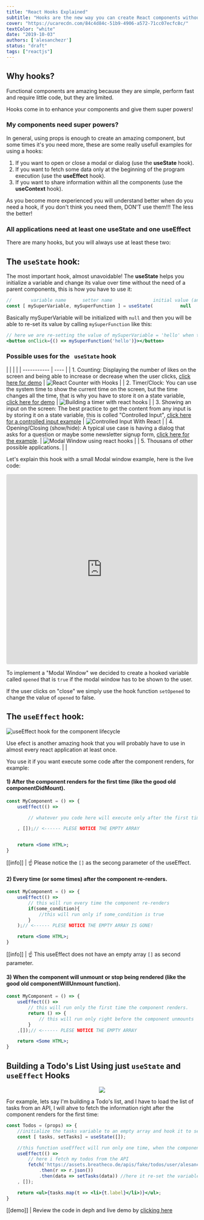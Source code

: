```yaml
---
title: "React Hooks Explained"
subtitle: "Hooks are the new way you can create React components without having to use Classes"
cover: "https://ucarecdn.com/84c4d84c-51b9-4906-a572-71cc07ecfc8c/"
textColor: "white"
date: "2019-10-03"
authors: ['alesanchezr']
status: "draft"
tags: ["reactjs"]
---
```


## Why hooks?

Functional components are amazing because they are simple, perform fast and require little code, but they are limited.

Hooks come in to enhance your components and give them super powers!

### My components need super powers?

In general, using props is enough to create an amazing component, but some times it's you need more, these are some really usefull examples for using a hooks:

1. If you want to open or close a modal or dialog (use the **useState** hook).
2. If you want to fetch some data only at the beginning of the program execution (use the **useEffect** hook).
3. If you want to share information within all the components (use the **useContext** hook).

As you become more experienced you will understand better when do you need a hook, if you don't think you need them, DON'T use them!!! The less the better!

### All applications need at least one <strong>useState</strong> and one <strong>useEffect</strong>

There are many hooks, but you will always use at least these two:

## The `useState` hook:

The most important hook, almost unavoidable! The <strong>useState</strong> helps you initialize a variable and change its value over time without the need of a parent components, this is how you have to use it:
```jsx
//       variable name      setter name               initial value (any value)
const [ mySuperVariable, mySuperFunction ] = useState(          null        );
```

Basically mySuperVariable will be initialized with `null` and then you will be able to re-set its value by calling `mySuperFunction` like this:

```jsx
// here we are re-setting the value of mySuperVariable = 'hello' when the use clicks on a button
<button onClick={() => mySuperFunction('hello')}></button>
```

### Possible uses for </strong>the ` useState` hook</strong>

|  |  |  |
| ----------- | ---- |
| 1. Counting: Displaying the number of likes on the screen and being able to increase or decrease when the user clicks, [click here for demo](https://codesandbox.io/s/wild-pond-soxu8?fontsize=14) | ![React Counter with Hooks](https://ucarecdn.com/af747595-cf02-42ca-a6bf-00c0c512ef40/reactcounterhooks.gif) |
| 2. Timer/Clock: You can use the system time to show the current time on the screen, but the time changes all the time, that is why you have to store it on a state variable, [click here for demo](https://codesandbox.io/s/hungry-paper-kkh7g?fontsize=14) | ![Building a timer with react hooks](https://ucarecdn.com/763d40a2-d4ea-4cf5-a2cd-dc777f71efcb/timerreacthooks.gif) |
| 3. Showing an input on the screen: The best practice to get the content from any input is by storing it on a state variable, this is colled "Controlled Input", [click here for a controlled input example](https://codesandbox.io/s/brave-albattani-irhy7?fontsize=14) | ![Controlled Input With React](https://ucarecdn.com/d1347307-d440-464f-a793-7a457e9903ad/controlledinputreact.gif) |
| 4. Opening/Closing (show/hide): A typical use case is having a dialog that asks for a question or maybe some newsletter signup form, [click here for the example](https://codesandbox.io/s/modal-window-component-with-hooks-vb6de?fontsize=14). | ![Modal Window using react hooks](https://ucarecdn.com/03d2c2c4-f510-4088-9bb0-1665dbfe8a68/modalwindowhooks.gif) |
| 5. Thousans of other possible applications. | |

Let's explain this hook with a small Modal window example, here is the live code:

<iframe src="https://codesandbox.io/embed/goofy-sutherland-vb6de?fontsize=14" title="Modal with hooks" allow="geolocation; microphone; camera; midi; vr; accelerometer; gyroscope; payment; ambient-light-sensor; encrypted-media; usb" style="width:100%; height:500px; border:0; border-radius: 4px; overflow:hidden;" sandbox="allow-modals allow-forms allow-popups allow-scripts allow-same-origin"></iframe>

To implement a "Modal Window" we decided to create a hooked variable called `opened` that is `true` if the modal window has to be shown to the user.

If the user clicks on "close" we simply use the hook function `setOpened` to change the value of `opened` to false.

## The `useEffect` hook:

![useEffect hook for the component lifecycle](https://ucarecdn.com/945ae0a2-2495-4955-9e9a-46fdd3efc682/componentlifecyclehooks.png)

Use efect is another amazing hook that you will probably have to use in almost every react application at least once.

You use it if you want execute some code after the component renders, for example:

#### 1) After the component renders for the first time (like the good old componentDidMount).
```jsx
const MyComponent = () => {
    useEffect(() =>

        // whatever you code here will execute only after the first time the component renders

    , []);// <------ PLESE NOTICE THE EMPTY ARRAY


    return <Some HTML>;
}
```
[[info]]
| :point_up: Please notice the `[]` as the secong parameter of the useEffect.

#### 2) Every time (or some times) after the component re-renders.
```jsx
const MyComponent = () => {
    useEffect(() =>
        // this will run every time the component re-renders
        if(some_condition){
            //this will run only if some_condition is true
        }
    );// <------ PLESE NOTICE THE EMPTY ARRAY IS GONE!

    return <Some HTML>;
}
```
[[info]]
| :point_up: This useEffect does not have an empty array `[]` as second parameter.

#### 3) When the component will unmount or stop being rendered (like the good old componentWillUnmount function).
```jsx
const MyComponent = () => {
    useEffect(() =>
        // this will run only the first time the component renders.
        return () => {
            // this will run only right before the component unmounts
        }
    ,[]);// <------ PLESE NOTICE THE EMPTY ARRAY

    return <Some HTML>;
}
```

## Building a Todo's List Using just `useState` and `useEffect` Hooks

<p align="center">
    <img src="https://ucarecdn.com/41f4a2be-380f-47af-acab-d479acf80921/todolisthooks.gif">
</p>

For example, lets say I'm building a Todo's list, and I have to load the list of tasks from an API, I will ahve to fetch the information right after the component renders for the first time:

```jsx
const Todos = (props) => {
    //initialize the tasks variable to an empty array and hook it to setTasks function
    const [ tasks, setTasks] = useState([]);

    //this function useEffect will run only one time, when the component is finally lodaded the first time.
    useEffect(() =>
        // here i fetch my todos from the API
        fetch('https://assets.breatheco.de/apis/fake/todos/user/alesanchezr')
            .then(r => r.json())
            .then(data => setTasks(data)) //here it re-set the variable tasks with the incoming data
    , []);

    return <ul>{tasks.map(t => <li>{t.label}</li>)}</ul>;
}
```
[[demo]]
| Review the code in deph and live demo by [clicking here](https://codesandbox.io/s/xenodochial-varahamihira-egh86?fontsize=14)
